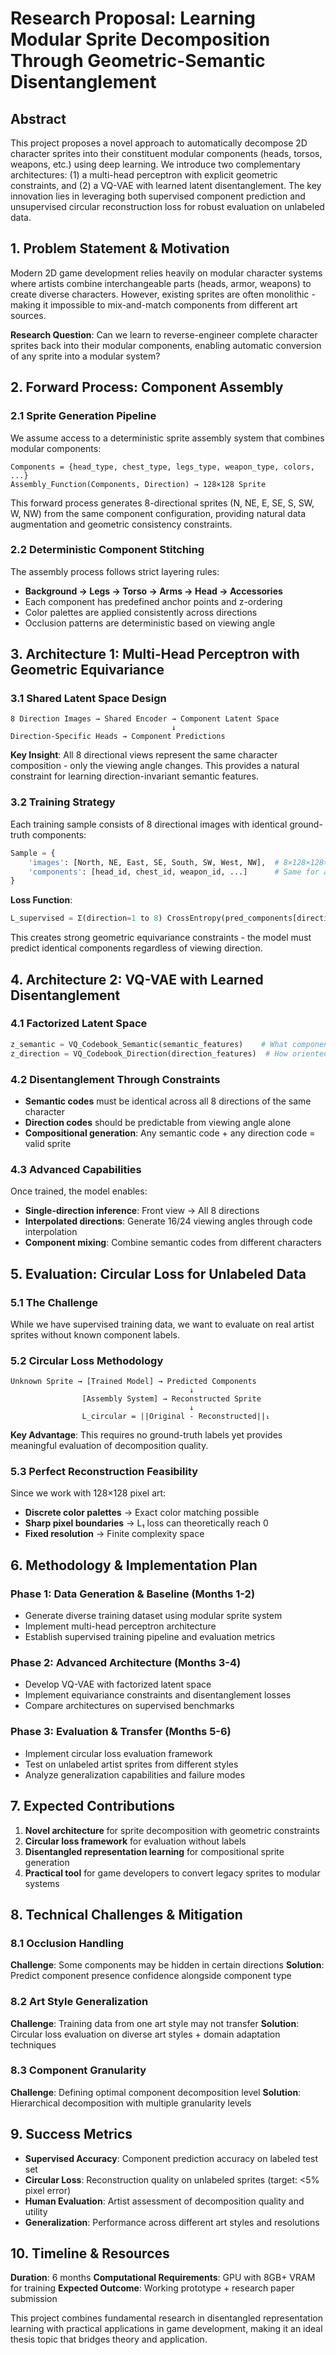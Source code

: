 # Research Proposal: Learning Modular Sprite Decomposition Through Geometric-Semantic Disentanglement

## Abstract

This project proposes a novel approach to automatically decompose 2D character sprites into their constituent modular components (heads, torsos, weapons, etc.) using deep learning. We introduce two complementary architectures: (1) a multi-head perceptron with explicit geometric constraints, and (2) a VQ-VAE with learned latent disentanglement. The key innovation lies in leveraging both supervised component prediction and unsupervised circular reconstruction loss for robust evaluation on unlabeled data.

## 1. Problem Statement & Motivation

Modern 2D game development relies heavily on modular character systems where artists combine interchangeable parts (heads, armor, weapons) to create diverse characters. However, existing sprites are often monolithic - making it impossible to mix-and-match components from different art sources.

**Research Question**: Can we learn to reverse-engineer complete character sprites back into their modular components, enabling automatic conversion of any sprite into a modular system?

## 2. Forward Process: Component Assembly

### 2.1 Sprite Generation Pipeline
We assume access to a deterministic sprite assembly system that combines modular components:

```
Components = {head_type, chest_type, legs_type, weapon_type, colors, ...}
Assembly_Function(Components, Direction) → 128×128 Sprite
```

This forward process generates 8-directional sprites (N, NE, E, SE, S, SW, W, NW) from the same component configuration, providing natural data augmentation and geometric consistency constraints.

### 2.2 Deterministic Component Stitching
The assembly process follows strict layering rules:
- **Background → Legs → Torso → Arms → Head → Accessories**
- Each component has predefined anchor points and z-ordering
- Color palettes are applied consistently across directions
- Occlusion patterns are deterministic based on viewing angle

## 3. Architecture 1: Multi-Head Perceptron with Geometric Equivariance

### 3.1 Shared Latent Space Design
```
8 Direction Images → Shared Encoder → Component Latent Space
                                    ↓
Direction-Specific Heads → Component Predictions
```

**Key Insight**: All 8 directional views represent the same character composition - only the viewing angle changes. This provides a natural constraint for learning direction-invariant semantic features.

### 3.2 Training Strategy
Each training sample consists of 8 directional images with identical ground-truth components:

```python
Sample = {
    'images': [North, NE, East, SE, South, SW, West, NW],  # 8×128×128×3
    'components': [head_id, chest_id, weapon_id, ...]      # Same for all 8!
}
```

**Loss Function**:
```python
L_supervised = Σ(direction=1 to 8) CrossEntropy(pred_components[direction], true_components)
```

This creates strong geometric equivariance constraints - the model must predict identical components regardless of viewing direction.

## 4. Architecture 2: VQ-VAE with Learned Disentanglement

### 4.1 Factorized Latent Space
```python
z_semantic = VQ_Codebook_Semantic(semantic_features)    # What components
z_direction = VQ_Codebook_Direction(direction_features)  # How oriented
```

### 4.2 Disentanglement Through Constraints
- **Semantic codes** must be identical across all 8 directions of the same character
- **Direction codes** should be predictable from viewing angle alone
- **Compositional generation**: Any semantic code + any direction code = valid sprite

### 4.3 Advanced Capabilities
Once trained, the model enables:
- **Single-direction inference**: Front view → All 8 directions
- **Interpolated directions**: Generate 16/24 viewing angles through code interpolation
- **Component mixing**: Combine semantic codes from different characters

## 5. Evaluation: Circular Loss for Unlabeled Data

### 5.1 The Challenge
While we have supervised training data, we want to evaluate on real artist sprites without known component labels.

### 5.2 Circular Loss Methodology
```
Unknown Sprite → [Trained Model] → Predicted Components
                                        ↓
                [Assembly System] → Reconstructed Sprite
                                        ↓
                L_circular = ||Original - Reconstructed||₁
```

**Key Advantage**: This requires no ground-truth labels yet provides meaningful evaluation of decomposition quality.

### 5.3 Perfect Reconstruction Feasibility
Since we work with 128×128 pixel art:
- **Discrete color palettes** → Exact color matching possible
- **Sharp pixel boundaries** → L₁ loss can theoretically reach 0
- **Fixed resolution** → Finite complexity space

## 6. Methodology & Implementation Plan

### Phase 1: Data Generation & Baseline (Months 1-2)
- Generate diverse training dataset using modular sprite system
- Implement multi-head perceptron architecture
- Establish supervised training pipeline and evaluation metrics

### Phase 2: Advanced Architecture (Months 3-4)
- Develop VQ-VAE with factorized latent space
- Implement equivariance constraints and disentanglement losses
- Compare architectures on supervised benchmarks

### Phase 3: Evaluation & Transfer (Months 5-6)
- Implement circular loss evaluation framework
- Test on unlabeled artist sprites from different styles
- Analyze generalization capabilities and failure modes

## 7. Expected Contributions

1. **Novel architecture** for sprite decomposition with geometric constraints
2. **Circular loss framework** for evaluation without labels
3. **Disentangled representation learning** for compositional sprite generation
4. **Practical tool** for game developers to convert legacy sprites to modular systems

## 8. Technical Challenges & Mitigation

### 8.1 Occlusion Handling
**Challenge**: Some components may be hidden in certain directions
**Solution**: Predict component presence confidence alongside component type

### 8.2 Art Style Generalization
**Challenge**: Training data from one art style may not transfer
**Solution**: Circular loss evaluation on diverse art styles + domain adaptation techniques

### 8.3 Component Granularity
**Challenge**: Defining optimal component decomposition level
**Solution**: Hierarchical decomposition with multiple granularity levels

## 9. Success Metrics

- **Supervised Accuracy**: Component prediction accuracy on labeled test set
- **Circular Loss**: Reconstruction quality on unlabeled sprites (target: <5% pixel error)
- **Human Evaluation**: Artist assessment of decomposition quality and utility
- **Generalization**: Performance across different art styles and resolutions

## 10. Timeline & Resources

**Duration**: 6 months
**Computational Requirements**: GPU with 8GB+ VRAM for training
**Expected Outcome**: Working prototype + research paper submission

This project combines fundamental research in disentangled representation learning with practical applications in game development, making it an ideal thesis topic that bridges theory and application.
